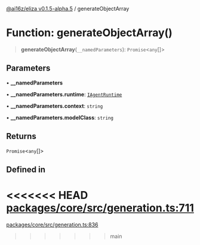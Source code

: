 [@ai16z/eliza v0.1.5-alpha.5](../index.md) / generateObjectArray

# Function: generateObjectArray()

> **generateObjectArray**(`__namedParameters`): `Promise`\<`any`[]\>

## Parameters

• **\_\_namedParameters**

• **\_\_namedParameters.runtime**: [`IAgentRuntime`](../interfaces/IAgentRuntime.md)

• **\_\_namedParameters.context**: `string`

• **\_\_namedParameters.modelClass**: `string`

## Returns

`Promise`\<`any`[]\>

## Defined in

<<<<<<< HEAD
[packages/core/src/generation.ts:711](https://github.com/konstantine25b/eliza/blob/main/packages/core/src/generation.ts#L711)
=======
[packages/core/src/generation.ts:836](https://github.com/ai16z/eliza/blob/main/packages/core/src/generation.ts#L836)
>>>>>>> main
